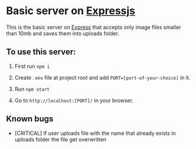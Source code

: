 # Basic server on [Expressjs](https://expressjs.com/)

This is the basic server on [Express](https://expressjs.com/) that accepts only image files smaller than 10mb and saves them into uploads folder.

## To use this server:

1. First run
```npm i```

1. Create ```.env``` file at project root and add ```PORT=[port-of-your-choice]``` in it. 

1. Run 
```npm start```

1. Go to ```http://localhost:[PORT]/``` in your browser.

## Known bugs

- [CRITICAL] If user uploads file with the name that already exists in uploads folder the file get overwritten